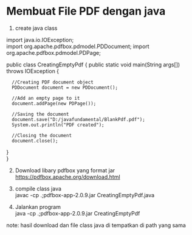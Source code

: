 # Membuat File PDF dengan java

1. create java class

import java.io.IOException;  
import org.apache.pdfbox.pdmodel.PDDocument; 
import org.apache.pdfbox.pdmodel.PDPage;  

public class CreatingEmptyPdf { 
   public static void main(String args[]) throws IOException { 
      
      //Creating PDF document object 
      PDDocument document = new PDDocument();     
     
      //Add an empty page to it 
      document.addPage(new PDPage()); 
     
      //Saving the document 
      document.save("D:/javafundamental/BlankPdf.pdf"); 
      System.out.println("PDF created");  
      
      //Closing the document  
      document.close(); 
   }  
}

2. Download libary pdfbox yang format jar
https://pdfbox.apache.org/download.html

3. compile class java<br/>
javac -cp .;pdfbox-app-2.0.9.jar CreatingEmptyPdf.java

4. Jalankan program<br/>
java -cp .;pdfbox-app-2.0.9.jar CreatingEmptyPdf

note: hasil download dan file class java di tempatkan di path yang sama
